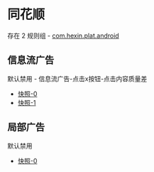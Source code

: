 # 同花顺

存在 2 规则组 - [com.hexin.plat.android](/src/apps/com.hexin.plat.android.ts)

## 信息流广告

默认禁用 - 信息流广告-点击x按钮-点击内容质量差

- [快照-0](https://i.gkd.li/import/12662754)
- [快照-1](https://i.gkd.li/import/12662781)

## 局部广告

默认禁用

- [快照-0](https://i.gkd.li/import/12662656)
